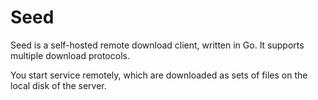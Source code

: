 # Seed

Seed is a self-hosted remote download client, written in Go. It supports multiple download protocols.

You start service remotely, which are downloaded as sets of files on the local disk of the server.
